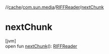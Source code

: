 //[cache](../../../index.md)/[com.sun.media](../index.md)/[RIFFReader](index.md)/[nextChunk](next-chunk.md)

# nextChunk

[jvm]\
open fun [nextChunk](next-chunk.md)(): [RIFFReader](index.md)
